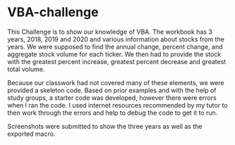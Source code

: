 # VBA-challenge
 This Challenge is to show our knowledge of VBA.  The workbook has 3 years, 2018, 2019 and 2020 and various information about stocks from the years.  We were supposed to find the annual change, percent change, and aggregate stock volume for each ticker.  We then had to provide the stock with the greatest percent increase, greatest percent decrease and greatest total volume.

 Because our classwork had not covered many of these elements, we were provided a skeleton code.  Based on prior examples and with the help of study groups, a starter code was developed, however there were errors when I ran the code.  I used internet resources recommended by my tutor to then work through the errors and help to debug the code to get it to run.

 Screenshots were submitted to show the three years as well as the exported macro.


